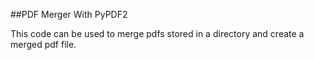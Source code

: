##PDF Merger With PyPDF2

This code can be used to merge pdfs stored in a directory and create a merged pdf file.
